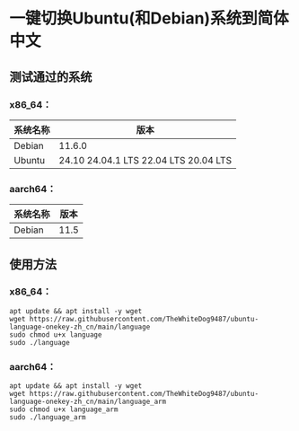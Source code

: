 # 一键切换Ubuntu(和Debian)系统到简体中文
## 测试通过的系统
### **x86_64：**
|系统名称|版本|
|-|-|
|Debian|11.6.0|
|Ubuntu|24.10 24.04.1 LTS 22.04 LTS 20.04 LTS|

### **aarch64：**
|系统名称|版本|
|-|-|
|Debian|11.5|

## 使用方法
### **x86_64：**
```shell
apt update && apt install -y wget
wget https://raw.githubusercontent.com/TheWhiteDog9487/ubuntu-language-onekey-zh_cn/main/language
sudo chmod u+x language
sudo ./language
```
### **aarch64：**
```shell
apt update && apt install -y wget
wget https://raw.githubusercontent.com/TheWhiteDog9487/ubuntu-language-onekey-zh_cn/main/language_arm
sudo chmod u+x language_arm
sudo ./language_arm
```
